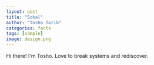 ```yaml
---
layout: post
title: "Sokal"
author: "Tosho Tarib"
categories: facts
tags: [sample]
image: design.png
---
```


Hi there! I'm Tosho. Love to break systems and rediscover.
